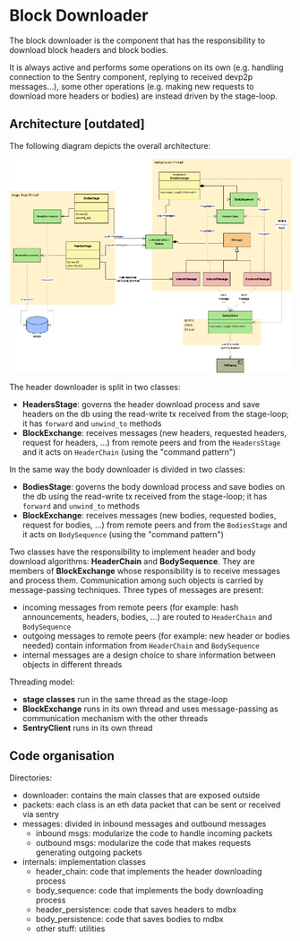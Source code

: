# Block Downloader

The block downloader is the component that has the responsibility to download block headers and block bodies. 

It is always active and performs some operations on its own (e.g. handling connection to the Sentry component, replying to received devp2p messages...), some other operations (e.g. making new requests to download more headers or bodies) are instead driven by the stage-loop.

## Architecture [outdated]

The following diagram depicts the overall architecture:

![architecture](../../docs/imgs/downloader_structure.png)

The header downloader is split in two classes:

- **HeadersStage**: governs the header download process and save headers on the db using the read-write tx
  received from the stage-loop; it has `forward` and `unwind_to` methods
- **BlockExchange**: receives messages (new headers, requested headers, request for headers, ...) from remote peers
  and from the `HeadersStage` and it acts on `HeaderChain` (using the "command pattern")

In the same way the body downloader is divided in two classes:

- **BodiesStage**: governs the body download process and save bodies on the db using the read-write tx received
  from the stage-loop; it has `forward` and `unwind_to` methods
- **BlockExchange**: receives messages (new bodies, requested bodies, request for bodies, ...) from remote peers
  and from the `BodiesStage` and it acts on `BodySequence` (using the "command pattern")

Two classes have the responsibility to implement header and body download algorithms: **HeaderChain** and
**BodySequence**. They are members of **BlockExchange** whose responsibility is to receive messages and process them.
Communication among such objects is carried by message-passing techniques. Three types of messages are present:
- incoming messages from remote peers (for example: hash announcements, headers, bodies, ...) are routed to `HeaderChain` and `BodySequence`
- outgoing messages to remote peers (for example: new header or bodies needed) contain information from `HeaderChain` and `BodySequence`
- internal messages are a design choice to share information between objects in different threads

Threading model:

- **stage classes** run in the same thread as the stage-loop
- **BlockExchange** runs in its own thread and uses message-passing as communication mechanism with the other threads
- **SentryClient** runs in its own thread

## Code organisation

Directories:

- downloader: contains the main classes that are exposed outside
- packets: each class is an eth data packet that can be sent or received via sentry
- messages: divided in inbound messages and outbound messages
  - inbound msgs: modularize the code to handle incoming packets
  - outbound msgs: modularize the code that makes requests generating outgoing packets
- internals: implementation classes
  - header_chain: code that implements the header downloading process 
  - body_sequence: code that implements the body downloading process
  - header_persistence: code that saves headers to mdbx
  - body_persistence: code that saves bodies to mdbx
  - other stuff: utilities
    


